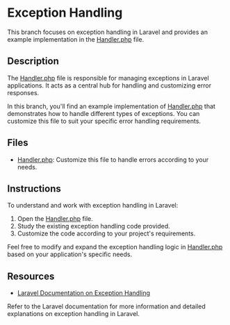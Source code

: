 # Exception Handling

This branch focuses on exception handling in Laravel and provides an example implementation in the [Handler.php](app/Exceptions/Handler.php) file.

## Description

The [Handler.php](app/Exceptions/Handler.php) file is responsible for managing exceptions in Laravel applications. It acts as a central hub for handling and customizing error responses.

In this branch, you'll find an example implementation of [Handler.php](app/Exceptions/Handler.php) that demonstrates how to handle different types of exceptions. You can customize this file to suit your specific error handling requirements.

## Files

-   [Handler.php](app/Exceptions/Handler.php): Customize this file to handle errors according to your needs.

## Instructions

To understand and work with exception handling in Laravel:

1. Open the [Handler.php](app/Exceptions/Handler.php) file.
2. Study the existing exception handling code provided.
3. Customize the code according to your project's requirements.

Feel free to modify and expand the exception handling logic in [Handler.php](app/Exceptions/Handler.php) based on your application's specific needs.

## Resources

-   [Laravel Documentation on Exception Handling](https://laravel.com/docs/10.x/errors#introduction)

Refer to the Laravel documentation for more information and detailed explanations on exception handling in Laravel.
